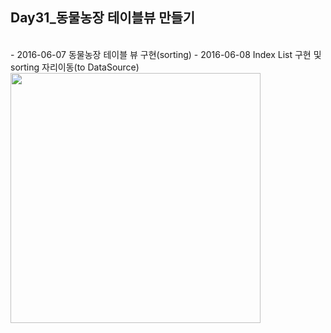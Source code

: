 Day31_동물농장 테이블뷰 만들기
--
<br>
- 2016-06-07 동물농장 테이블 뷰 구현(sorting)
- 2016-06-08 Index List 구현 및 sorting 자리이동(to DataSource)

<br>

<img src="https://github.com/MijeongJeon/FAST-CAMPUS_iOS-SCHOOL/blob/master/Homework/Images/Day31_AnimalTableView.png?" width="400px" />